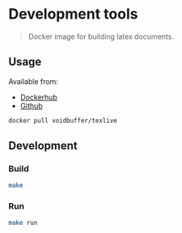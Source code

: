 # Development tools

> Docker image for building latex documents.

## Usage

Available from:
- [Dockerhub](https://hub.docker.com/r/voidbuffer/texlive)
- [Github](https://github.com/eliaskanelis/texlive)

```sh
docker pull voidbuffer/texlive
```

## Development

### Build

```sh
make
```

### Run

```sh
make run
```

